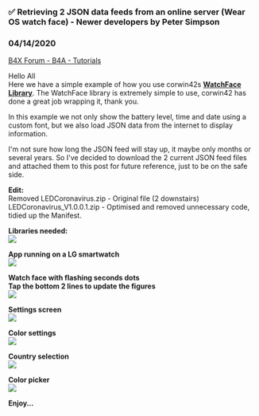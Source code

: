 ### ✅ Retrieving 2 JSON data feeds from an online server (Wear OS watch face) - Newer developers by Peter Simpson
### 04/14/2020
[B4X Forum - B4A - Tutorials](https://www.b4x.com/android/forum/threads/116295/)

Hello All  
Here we have a simple example of how you use corwin42s [**WatchFace Library**](https://www.b4x.com/android/forum/threads/watchface-library.74228/). The WatchFace library is extremely simple to use, corwin42 has done a great job wrapping it, thank you.  
  
In this example we not only show the battery level, time and date using a custom font, but we also load JSON data from the internet to display information.  
  
I'm not sure how long the JSON feed will stay up, it maybe only months or several years. So I've decided to download the 2 current JSON feed files and attached them to this post for future reference, just to be on the safe side.  
  
**Edit:**  
Removed LEDCoronavirus.zip - Original file (2 downstairs)  
LEDCoronavirus\_V1.0.0.1.zip - Optimised and removed unnecessary code, tidied up the Manifest.  
  
**Libraries needed:**  
![](https://www.b4x.com/android/forum/attachments/91770)  
  
**App running on a LG smartwatch**  
![](https://www.b4x.com/android/forum/attachments/91789)  
  
**Watch face with flashing seconds dots   
Tap the bottom 2 lines to update the figures**  
![](https://www.b4x.com/android/forum/attachments/91757)  
  
**Settings screen**  
![](https://www.b4x.com/android/forum/attachments/91758)  
  
**Color settings**  
![](https://www.b4x.com/android/forum/attachments/91761)  
  
**Country selection**  
![](https://www.b4x.com/android/forum/attachments/91760)  
  
**Color picker**  
![](https://www.b4x.com/android/forum/attachments/91759)  
  
  
**Enjoy…**